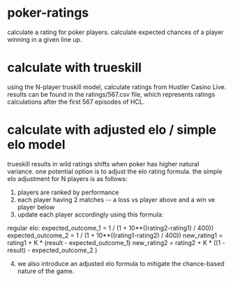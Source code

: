 # poker-ratings
calculate a rating for poker players. calculate expected chances of a player winning in a given line up.

# calculate with trueskill 
using the N-player truskill model, calculate ratings from Hustler Casino Live. results can be found in the ratings/567.csv file, which represents ratings calculations after the first 567 episodes of HCL. 

# calculate with adjusted elo / simple elo model 
trueskill results in wild ratings shifts when poker has higher natural variance. one potential option is to adjust the elo rating formula. the simple elo adjustment for N players is as follows:
1. players are ranked by performance
2. each player having 2 matches -- a loss vs player above and a win ve player below
3. update each player accordingly using this formula: 

regular elo: 
expected_outcome_1 = 1 / (1 + 10**((rating2-rating1) / 400))
expected_outcome_2 = 1 / (1 + 10**((rating1-rating2) / 400))
new_rating1 = rating1 + K * (result - expected_outcome_1)
new_rating2 = rating2 + K * ((1 - result) - expected_outcome_2 )

4. we also introduce an adjusted elo formula to mitigate the chance-based nature of the game. 